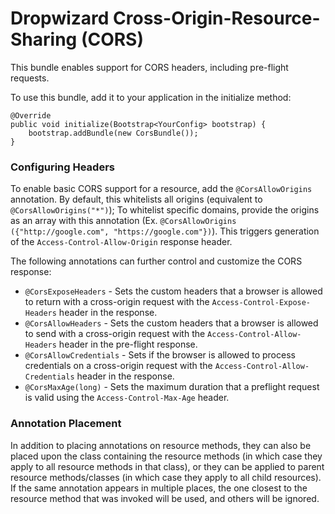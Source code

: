 # Dropwizard Cross-Origin-Resource-Sharing (CORS)

This bundle enables support for CORS headers, including pre-flight requests.

To use this bundle, add it to your application in the initialize method:

    @Override
    public void initialize(Bootstrap<YourConfig> bootstrap) {
        bootstrap.addBundle(new CorsBundle());
    }

### Configuring Headers

To enable basic CORS support for a resource, add the `@CorsAllowOrigins` annotation. By default, this whitelists all origins (equivalent 
to `@CorsAllowOrigins("*")`); To whitelist specific domains, provide the origins as an array with this annotation (Ex. `@CorsAllowOrigins
({"http://google.com", "https://google.com"})`). This triggers generation of the `Access-Control-Allow-Origin` response header.

The following annotations can further control and customize the CORS response:

* `@CorsExposeHeaders` - Sets the custom headers that a browser is allowed to return with a cross-origin request with the 
`Access-Control-Expose-Headers` header in the response.
* `@CorsAllowHeaders` - Sets the custom headers that a browser is allowed to send with a cross-origin request with the 
`Access-Control-Allow-Headers` header in the pre-flight response.
* `@CorsAllowCredentials` - Sets if the browser is allowed to process credentials on a cross-origin request with the 
`Access-Control-Allow-Credentials` header in the response.
* `@CorsMaxAge(long)` - Sets the maximum duration that a preflight request is valid using the `Access-Control-Max-Age` header.

### Annotation Placement

In addition to placing annotations on resource methods, they can also be placed upon the class containing the resource methods (in which 
case they apply to all resource methods in that class), or they can be applied to parent resource methods/classes (in which case they 
apply to all child resources). If the same annotation appears in multiple places, the one closest to the resource method that was invoked
 will be used, and others will be ignored.